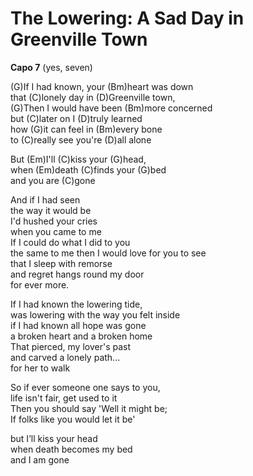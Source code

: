 # The Lowering: A Sad Day in Greenville Town

**Capo 7** (yes, seven)  
  
(G)If I had known, your (Bm)heart was down  
that (C)lonely day in (D)Greenville town,  
(G)Then I would have been (Bm)more concerned  
but (C)later on I (D)truly learned  
how (G)it can feel in (Bm)every bone  
to (C)really see you're (D)all alone  
  
But (Em)I'll (C)kiss your (G)head,  
when (Em)death (C)finds your (G)bed  
and you are (C)gone  
  
And if I had seen  
the way it would be  
I'd hushed your cries  
when you came to me  
If I could do what I did to you  
the same to me then I would love for you to see  
that I sleep with remorse  
and regret hangs round my door  
for ever more.  
  
If I had known the lowering tide,  
was lowering with the way you felt inside  
if I had known all hope was gone  
a broken heart and a broken home  
That pierced, my lover's past  
and carved a lonely path...  
for her to walk  
  
So if ever someone one says to you,  
life isn't fair, get used to it  
Then you should say 'Well it might be;  
If folks like you would let it be'  
  
but I’ll kiss your head  
when death becomes my bed  
and I am gone
